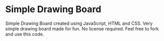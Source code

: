 # Simple Drawing Board
 Simple Drawing Board created using JavaScript, HTML and CSS.
Very simple drawing board made for fun.
No license required.
Feel free to fork and use this code.
